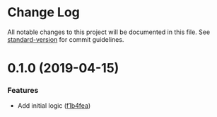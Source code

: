 # Change Log

All notable changes to this project will be documented in this file. See [standard-version](https://github.com/conventional-changelog/standard-version) for commit guidelines.

# 0.1.0 (2019-04-15)


### Features

* Add initial logic ([f1b4fea](https://github.com/edahlseng/notes-organizer/commit/f1b4fea))
